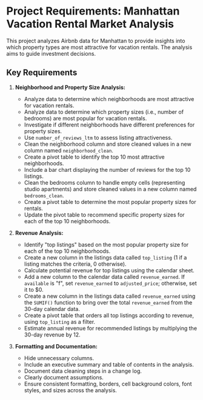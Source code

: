 # Project Requirements: Manhattan Vacation Rental Market Analysis

This project analyzes Airbnb data for Manhattan to provide insights into which property types are most attractive for vacation rentals. The analysis aims to guide investment decisions.

## Key Requirements

1.  **Neighborhood and Property Size Analysis:**

    * Analyze data to determine which neighborhoods are most attractive for vacation rentals.
    * Analyze data to determine which property sizes (i.e., number of bedrooms) are most popular for vacation rentals.
    * Investigate if different neighborhoods have different preferences for property sizes.
    * Use `number_of_reviews_ltm` to assess listing attractiveness.
    * Clean the neighborhood column and store cleaned values in a new column named `neighborhood_clean`.
    * Create a pivot table to identify the top 10 most attractive neighborhoods.
    * Include a bar chart displaying the number of reviews for the top 10 listings.
    * Clean the bedrooms column to handle empty cells (representing studio apartments) and store cleaned values in a new column named `bedrooms_clean`.
    * Create a pivot table to determine the most popular property sizes for rentals.
    * Update the pivot table to recommend specific property sizes for each of the top 10 neighborhoods.

2.  **Revenue Analysis:**

    * Identify "top listings" based on the most popular property size for each of the top 10 neighborhoods.
    * Create a new column in the listings data called `top_listing` (1 if a listing matches the criteria, 0 otherwise).
    * Calculate potential revenue for top listings using the calendar sheet.
    * Add a new column to the calendar data called `revenue_earned`. If `available` is "f", set `revenue_earned` to `adjusted_price`; otherwise, set it to $0.
    * Create a new column in the listings data called `revenue_earned` using the `SUMIF()` function to bring over the total `revenue_earned` from the 30-day calendar data.
    * Create a pivot table that orders all top listings according to revenue, using `top_listing` as a filter.
    * Estimate annual revenue for recommended listings by multiplying the 30-day revenue by 12.

3.  **Formatting and Documentation:**

    * Hide unnecessary columns.
    * Include an executive summary and table of contents in the analysis.
    * Document data cleaning steps in a change log.
    * Clearly document assumptions.
    * Ensure consistent formatting, borders, cell background colors, font styles, and sizes across the analysis.
